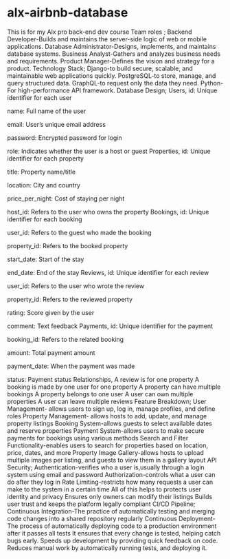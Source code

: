 # alx-airbnb-database
This is for my Alx pro back-end dev course
Team roles ;
Backend Developer-Builds and maintains the server-side logic of web or mobile applications.
Database Administrator-Designs, implements, and maintains database systems.
Business Analyst-Gathers and analyzes business needs and requirements.
Product Manager-Defines the vision and strategy for a product.
Technology Stack;
Django-to build secure, scalable, and maintainable web applications quickly.
PostgreSQL-to store, manage, and query structured data.
GraphQL-to request only the data they need.
Python-For high-performance API framework.
Database Design;
Users,
id: Unique identifier for each user

name: Full name of the user

email: User’s unique email address

password: Encrypted password for login

role: Indicates whether the user is a host or guest
 Properties,
 id: Unique identifier for each property

title: Property name/title

location: City and country

price_per_night: Cost of staying per night

host_id: Refers to the user who owns the property
Bookings,
id: Unique identifier for each booking

user_id: Refers to the guest who made the booking

property_id: Refers to the booked property

start_date: Start of the stay

end_date: End of the stay
Reviews,
id: Unique identifier for each review

user_id: Refers to the user who wrote the review

property_id: Refers to the reviewed property

rating: Score given by the user 

comment: Text feedback
Payments,
id: Unique identifier for the payment

booking_id: Refers to the related booking

amount: Total payment amount

payment_date: When the payment was made

status: Payment status
Relationships,
A review is for one property
A booking is made by one user for one property
A property can have multiple bookings
A property belongs to one user
A user can own multiple properties
A user can leave multiple reviews
Feature Breakdown;
User Management- allows users to sign up, log in, manage profiles, and define roles
Property Management- allows hosts to add, update, and manage property listings
Booking System-allows guests to select available dates and reserve properties
Payment System-allows users to make secure payments for bookings using various methods
Search and Filter Functionality-enables users to search for properties based on location, price, dates, and more
Property Image Gallery-allows hosts to upload multiple images per listing, and guests to view them in a gallery layout
API Security;
Authentication-verifies who a user is,usually through a login system using email and password
Authorization-controls what a user can do after they log in
Rate Limiting-restricts how many requests a user can make to the system in a certain time
All of this helps to protects user identity and privacy
Ensures only owners can modify their listings
Builds user trust and keeps the platform legally compliant
CI/CD Pipeline;
Continuous Integration-The practice of automatically testing and merging code changes into a shared repository regularly
Continuous Deployment-The process of automatically deploying code to a production environment after it passes all tests
It ensures that every change is tested, helping catch bugs early.
Speeds up development by providing quick feedback on code.
Reduces manual work by automatically running tests, and deploying it.
